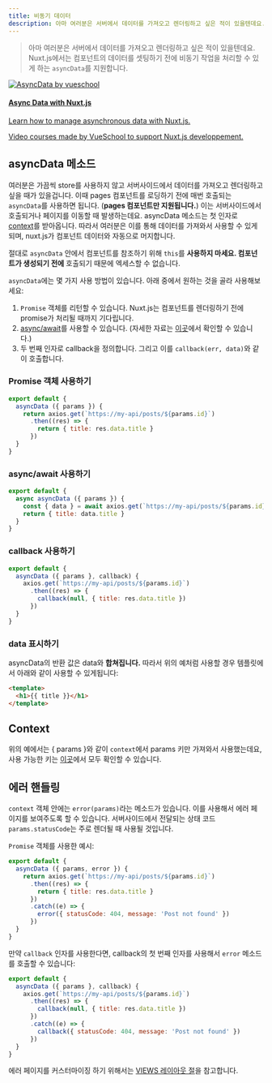```yaml
---
title: 비동기 데이터
description: 아마 여러분은 서버에서 데이터를 가져오고 렌더링하고 싶은 적이 있을텐데요. Nuxt.js에서는 컴포넌트의 데이터를 셋팅하기 전에 비동기 작업을 처리할 수 있게 하는 `asyncData`를 지원합니다.
---
```


> 아마 여러분은 서버에서 데이터를 가져오고 렌더링하고 싶은 적이 있을텐데요. Nuxt.js에서는 컴포넌트의 데이터를 셋팅하기 전에 비동기 작업을 처리할 수 있게 하는 `asyncData`를 지원합니다.

<a href="http://vueschool.io/?friend=nuxt" target="_blank" class="Promote">
  <img src="/async-data-with-nuxtjs.png" srcset="/async-data-with-nuxtjs-2x.png 2x" alt="AsyncData by vueschool"/>
  <div class="Promote__Content">
    <h4 class="Promote__Content__Title">Async Data with Nuxt.js</h4>
    <p class="Promote__Content__Description">Learn how to manage asynchronous data with Nuxt.js.</p>
    <p class="Promote__Content__Signature">Video courses made by VueSchool to support Nuxt.js developpement.</p>
  </div>
</a>

## asyncData 메소드

여러분은 가끔씩 store를 사용하지 않고 서버사이드에서 데이터를 가져오고 렌더링하고 싶을 때가 있을겁니다.
이때 pages 컴포넌트를 로딩하기 전에 매번 호출되는 `asyncData`를 사용하면 됩니다. (**pages 컴포넌트만 지원됩니다.**)
이는 서버사이드에서 호출되거나 페이지를 이동할 때 발생하는데요.
asyncData 메소드는 첫 인자로 [context](/api#context)를 받아옵니다. 따라서 여러분은 이를 통해 데이터를 가져와서 사용할 수 있게되며, nuxt.js가 컴포넌트 데이터와 자동으로 머지합니다.

<div class="Alert Alert--orange">

절대로 `asyncData` 안에서 컴포넌트를 참조하기 위해 `this`를 **사용하지 마세요. 컴포넌트가 생성되기 전에** 호출되기 때문에 엑세스할 수 없습니다.

</div>

`asyncData`에는 몇 가지 사용 방법이 있습니다. 아래 중에서 원하는 것을 골라 사용해보세요:

1. `Promise` 객체를 리턴할 수 있습니다. Nuxt.js는 컴포넌트를 렌더링하기 전에 promise가 처리될 때까지 기다립니다.
2. [async/await](https://github.com/lukehoban/ecmascript-asyncawait)를 사용할 수 있습니다. (자세한 자료는 [이곳](https://zeit.co/blog/async-and-await)에서 확인할 수 있습니다.)
3. 두 번째 인자로 callback을 정의합니다. 그리고 이를 `callback(err, data)`와 같이 호출합니다.

### Promise 객체 사용하기
```js
export default {
  asyncData ({ params }) {
    return axios.get(`https://my-api/posts/${params.id}`)
      .then((res) => {
        return { title: res.data.title }
      })
  }
}
```

### async/await 사용하기
```js
export default {
  async asyncData ({ params }) {
    const { data } = await axios.get(`https://my-api/posts/${params.id}`)
    return { title: data.title }
  }
}
```

### callback 사용하기
```js
export default {
  asyncData ({ params }, callback) {
    axios.get(`https://my-api/posts/${params.id}`)
      .then((res) => {
        callback(null, { title: res.data.title })
      })
  }
}
```

### data 표시하기

asyncData의 반환 값은 data와 **합쳐집니다.** 따라서 위의 예처럼 사용할 경우 템플릿에서 아래와 같이 사용할 수 있게됩니다:

```html
<template>
  <h1>{{ title }}</h1>
</template>
```

## Context

위의 예에서는 { params }와 같이 `context`에서 params 키만 가져와서 사용했는데요, 사용 가능한 키는 [이곳](/api)에서 모두 확인할 수 있습니다.

## 에러 핸들링

`context` 객체 안에는 `error(params)`라는 메소드가 있습니다. 이를 사용해서 에러 페이지를 보여주도록 할 수 있습니다. 서버사이드에서 전달되는 상태 코드 `params.statusCode`는 주로 렌더될 때 사용될 것입니다.

`Promise` 객체를 사용한 예시:
```js
export default {
  asyncData ({ params, error }) {
    return axios.get(`https://my-api/posts/${params.id}`)
      .then((res) => {
        return { title: res.data.title }
      })
      .catch((e) => {
        error({ statusCode: 404, message: 'Post not found' })
      })
  }
}
```

만약 `callback` 인자를 사용한다면, callback의 첫 번째 인자를 사용해서 `error` 메소드를 호출할 수 있습니다:
```js
export default {
  asyncData ({ params }, callback) {
    axios.get(`https://my-api/posts/${params.id}`)
      .then((res) => {
        callback(null, { title: res.data.title })
      })
      .catch((e) => {
        callback({ statusCode: 404, message: 'Post not found' })
      })
  }
}
```

에러 페이지를 커스터마이징 하기 위해서는 [VIEWS 레이아웃 절](/guide/views#layouts)을 참고합니다.
